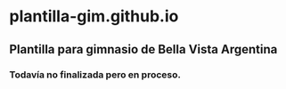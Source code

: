 # plantilla-gim.github.io
## Plantilla para gimnasio de Bella Vista Argentina
### Todavía no finalizada pero en proceso.
